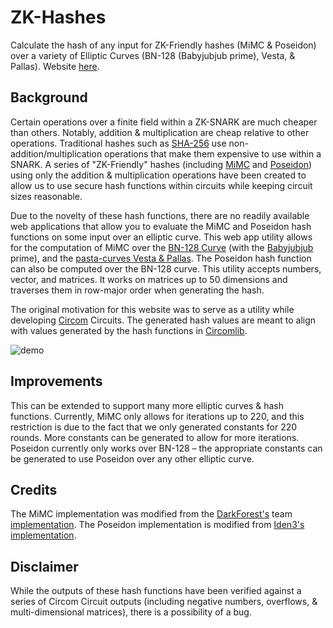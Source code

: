 # ZK-Hashes

Calculate the hash of any input for ZK-Friendly hashes (MiMC & Poseidon) over a variety of Elliptic Curves (BN-128 (Babyjubjub prime), Vesta, & Pallas). Website [here](https://zk-hashes.vercel.app/). 

## Background
Certain operations over a finite field within a ZK-SNARK are much cheaper than others. Notably, addition & multiplication are cheap relative to other operations. Traditional hashes such as [SHA-256](https://en.wikipedia.org/wiki/SHA-2) use non-addition/multiplication operations that make them expensive to use within a SNARK. A series of "ZK-Friendly" hashes (including [MiMC](https://eprint.iacr.org/2016/492) and [Poseidon](https://www.poseidon-hash.info/)) using only the addition & multiplication operations have been created to allow us to use secure hash functions within circuits while keeping circuit sizes reasonable.

Due to the novelty of these hash functions, there are no readily available web applications that allow you to evaluate the MiMC and Poseidon hash functions on some input over an elliptic curve. This web app utility allows for the computation of MiMC over the [BN-128 Curve](https://hackmd.io/@jpw/bn254) (with the [Babyjubjub](https://iden3-docs.readthedocs.io/en/latest/iden3_repos/research/publications/zkproof-standards-workshop-2/baby-jubjub/baby-jubjub.html) prime), and the [pasta-curves Vesta & Pallas](https://electriccoin.co/blog/the-pasta-curves-for-halo-2-and-beyond/). The Poseidon hash function can also be computed over the BN-128 curve. This utility accepts numbers, vector, and matrices. It works on matrices up to 50 dimensions and traverses them in row-major order when generating the hash.

The original motivation for this website was to serve as a utility while developing [Circom](https://docs.circom.io/) Circuits. The generated hash values are meant to align with values generated by the hash functions in [Circomlib](https://github.com/iden3/circomlib).

![demo](https://user-images.githubusercontent.com/97858468/217368404-62ddd5b8-31ce-4893-9c20-321020568515.gif)

## Improvements
This can be extended to support many more elliptic curves & hash functions. Currently, MiMC only allows for iterations up to 220, and this restriction is due to the fact that we only generated constants for 220 rounds. More constants can be generated to allow for more iterations. Poseidon currently only works over BN-128 – the appropriate constants can be generated to use Poseidon over any other elliptic curve. 

## Credits
The MiMC implementation was modified from the [DarkForest's](https://zkga.me/) team [implementation](https://github.com/darkforest-eth/packages). The Poseidon implementation is modified from [Iden3's](https://iden3.io/) [implementation](ttps://github.com/iden3/circomlibjs).

## Disclaimer
While the outputs of these hash functions have been verified against a series of Circom Circuit outputs (including negative numbers, overflows, & multi-dimensional matrices), there is a possibility of a bug.
